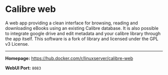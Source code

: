 # Calibre web

A web app providing a clean interface for browsing, reading and downloading eBooks using an existing Calibre database. It is also possible to integrate google drive and edit metadata and your calibre library through the app itself. This software is a fork of library and licensed under the GPL v3 License.

---

**Homepage:** https://hub.docker.com/r/linuxserver/calibre-web

**WebUI Port:** `8083`